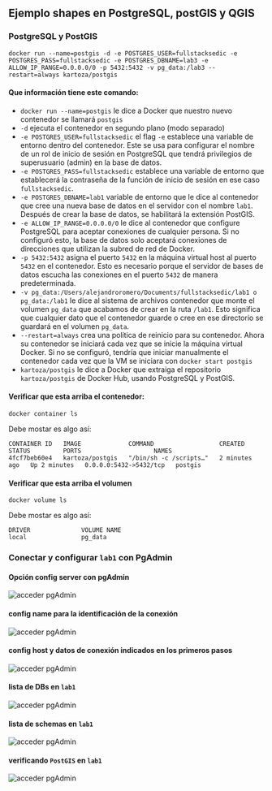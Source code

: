  ## Ejemplo shapes en PostgreSQL, postGIS y QGIS
### PostgreSQL y PostGIS
```
docker run --name=postgis -d -e POSTGRES_USER=fullstacksedic -e POSTGRES_PASS=fullstacksedic -e POSTGRES_DBNAME=lab3 -e ALLOW_IP_RANGE=0.0.0.0/0 -p 5432:5432 -v pg_data:/lab3 --restart=always kartoza/postgis 
```
#### Que información tiene este comando:

* `docker run --name=postgis` le dice a Docker que nuestro nuevo contenedor se llamará `postgis`
* `-d` ejecuta el contenedor en segundo plano (modo separado)
* `-e POSTGRES_USER=fullstacksedic` el flag `-e` establece una variable de entorno dentro del contenedor. Este se usa para configurar el nombre de un rol de inicio de sesión en PostgreSQL que tendrá privilegios de superusuario (admin) en la base de datos.
* `-e POSTGRES_PASS=fullstacksedic` establece una variable de entorno que establecerá la contraseña de la función de inicio de sesión en ese caso `fullstacksedic`.
* `-e POSTGRES_DBNAME=lab1` variable de entorno que le dice al contenedor que cree una nueva base de datos en el servidor con el nombre `lab1`. Después de crear la base de datos, se habilitará la extensión PostGIS.
* `-e ALLOW_IP_RANGE=0.0.0.0/0` le dice al contenedor que configure PostgreSQL para aceptar conexiones de cualquier persona. Si no configuró esto, la base de datos solo aceptará conexiones de direcciones que utilizan la subred de red de Docker.
* `-p 5432:5432` asigna el puerto `5432` en la máquina virtual host al puerto `5432` en el contenedor. Esto es necesario porque el servidor de bases de datos escucha las conexiones en el puerto `5432` de manera predeterminada.
* `-v pg_data:/Users/alejandroromero/Documents/fullstacksedic/lab1 o pg_data:/lab1` le dice al sistema de archivos contenedor que monte el volumen `pg_data` que acabamos de crear en la ruta `/lab1`. Esto significa que cualquier dato que el contenedor guarde o cree en ese directorio se guardará en el volumen `pg_data`.
* `--restart=always` crea una política de reinicio para su contenedor. Ahora su contenedor se iniciará cada vez que se inicie la máquina virtual Docker. Si no se configuró, tendría que iniciar manualmente el contenedor cada vez que la VM se iniciara con `docker start postgis`
* `kartoza/postgis` le dice a Docker que extraiga el repositorio `kartoza/postgis` de Docker Hub, usando PostgreSQL y PostGIS.

#### Verificar que esta arriba el contenedor:
```
docker container ls
```
Debe mostar es algo así:
```
CONTAINER ID   IMAGE             COMMAND                  CREATED         STATUS         PORTS                    NAMES
4fcf7beb60e4   kartoza/postgis   "/bin/sh -c /scripts…"   2 minutes ago   Up 2 minutes   0.0.0.0:5432->5432/tcp   postgis
```
#### Verificar que esta arriba el volumen
```
docker volume ls
```
Debe mostar es algo así:
```
DRIVER              VOLUME NAME
local               pg_data
```

### Conectar y configurar `lab1` con PgAdmin

#### Opción config server con pgAdmin
![acceder pgAdmin](./img/captura_1.png)

#### config name para la identificación de la conexión 
![acceder pgAdmin](./img/captura_2.png)

#### config host y datos de conexión indicados en los primeros pasos 
![acceder pgAdmin](./img/captura_3.png)

#### lista de DBs en `lab1`
![acceder pgAdmin](./img/captura_4.png)

#### lista de schemas en `lab1`
![acceder pgAdmin](./img/captura_5.png)

#### verificando `PostGIS` en `lab1`
![acceder pgAdmin](./img/captura_6.png)
